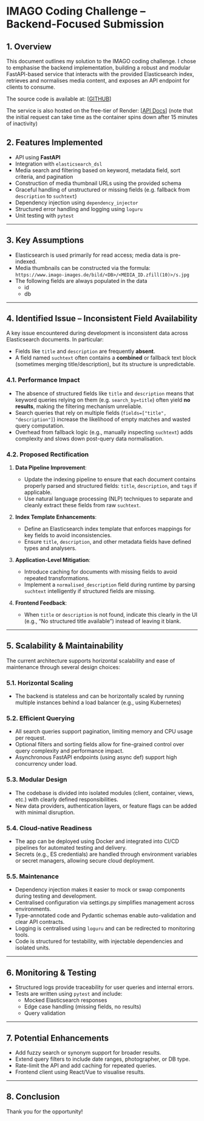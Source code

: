 # IMAGO Coding Challenge – Backend-Focused Submission

## 1. Overview

This document outlines my solution to the IMAGO coding challenge. I chose to emphasise the backend implementation, building a robust and modular FastAPI-based service that interacts with the provided Elasticsearch index, retrieves and normalises media content, and exposes an API endpoint for clients to consume.

The source code is available at: [[GITHUB](https://github.com/vasekw/imago)]

The service is also hosted on the free-tier of Render: [[API Docs](https://imago-f5x4.onrender.com/api/docs)] 
(note that the initial request can take time as the container spins down after 15 minutes of inactivity)

## 2. Features Implemented

- API using **FastAPI**
- Integration with  `elasticsearch_dsl`
- Media search and filtering based on keyword, metadata field, sort criteria, and pagination
- Construction of media thumbnail URLs using the provided schema
- Graceful handling of unstructured or missing fields (e.g. fallback from `description` to `suchtext`)
- Dependency injection using `dependency_injector`
- Structured error handling and logging using `loguru`
- Unit testing with `pytest`

---

## 3. Key Assumptions

- Elasticsearch is used primarily for read access; media data is pre-indexed.
- Media thumbnails can be constructed via the formula: `https://www.imago-images.de/bild/<DB>/<MEDIA_ID.zfill(10)>/s.jpg`
- The following fields are always populated in the data
  - id
  - db
---

## 4. Identified Issue – Inconsistent Field Availability

A key issue encountered during development is inconsistent data across Elasticsearch documents. In particular:

- Fields like `title` and `description` are frequently **absent**.
- A field named `suchtext` often contains a **combined** or fallback text block (sometimes merging title/description), but its structure is unpredictable.

### 4.1. Performance Impact

- The absence of structured fields like `title` and `description` means that keyword queries relying on them (e.g. `search_by=title`) often yield **no results**, making the filtering mechanism unreliable.
- Search queries that rely on multiple fields (`fields=["title", "description"]`) increase the likelihood of empty matches and wasted query computation.
- Overhead from fallback logic (e.g., manually inspecting `suchtext`) adds complexity and slows down post-query data normalisation.

### 4.2. Proposed Rectification

1. **Data Pipeline Improvement**:
   - Update the indexing pipeline to ensure that each document contains properly parsed and structured fields: `title`, `description`, and `tags` if applicable.
   - Use natural language processing (NLP) techniques to separate and cleanly extract these fields from raw `suchtext`.

2. **Index Template Enhancements**:
   - Define an Elasticsearch index template that enforces mappings for key fields to avoid inconsistencies.
   - Ensure `title`, `description`, and other metadata fields have defined types and analysers.

3. **Application-Level Mitigation**:
   - Introduce caching for documents with missing fields to avoid repeated transformations.
   - Implement a `normalised_description` field during runtime by parsing `suchtext` intelligently if structured fields are missing.

4. **Frontend Feedback**:
   - When `title` or `description` is not found, indicate this clearly in the UI (e.g., “No structured title available”) instead of leaving it blank.

---

## 5. Scalability & Maintainability

The current architecture supports horizontal scalability and ease of maintenance through several design choices:

### 5.1. Horizontal Scaling
- The backend is stateless and can be horizontally scaled by running multiple instances behind a load balancer (e.g., using Kubernetes)

### 5.2. Efficient Querying
- All search queries support pagination, limiting memory and CPU usage per request.
- Optional filters and sorting fields allow for fine-grained control over query complexity and performance impact.
- Asynchronous FastAPI endpoints (using async def) support high concurrency under load.

### 5.3. Modular Design
- The codebase is divided into isolated modules (client, container, views, etc.) with clearly defined responsibilities.
- New data providers, authentication layers, or feature flags can be added with minimal disruption.

### 5.4. Cloud-native Readiness
- The app can be deployed using Docker and integrated into CI/CD pipelines for automated testing and delivery. 
- Secrets (e.g., ES credentials) are handled through environment variables or secret managers, allowing secure cloud deployment.

### 5.5. Maintenance
- Dependency injection makes it easier to mock or swap components during testing and development.
- Centralised configuration via settings.py simplifies management across environments.
- Type-annotated code and Pydantic schemas enable auto-validation and clear API contracts.
- Logging is centralised using `loguru` and can be redirected to monitoring tools.
- Code is structured for testability, with injectable dependencies and isolated units.

---

## 6. Monitoring & Testing

- Structured logs provide traceability for user queries and internal errors.
- Tests are written using `pytest` and include:
  - Mocked Elasticsearch responses
  - Edge case handling (missing fields, no results)
  - Query validation

---

## 7. Potential Enhancements

- Add fuzzy search or synonym support for broader results.
- Extend query filters to include date ranges, photographer, or DB type.
- Rate-limit the API and add caching for repeated queries.
- Frontend client using React/Vue to visualise results.

---

## 8. Conclusion

Thank you for the opportunity!

